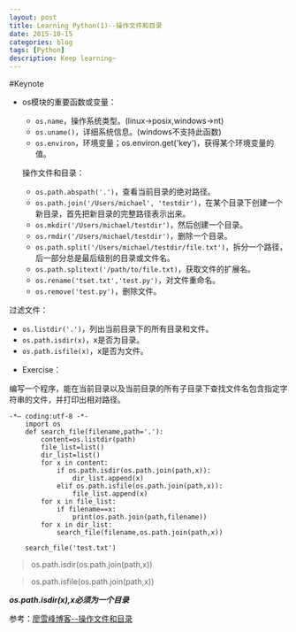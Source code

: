 ```yaml
---
layout: post
title: Learning Python(1)--操作文件和目录
date: 2015-10-15
categories: blog
tags: [Python]
description: Keep learning~
---
```


#Keynote

* os模块的重要函数或变量：
 
  - `os.name`，操作系统类型。(linux->posix,windows->nt)
  - `os.uname()`，详细系统信息。(windows不支持此函数)
  - `os.environ`，环境变量；os.environ.get('key')，获得某个环境变量的值。

  操作文件和目录：
  
   - `os.path.abspath('.')`，查看当前目录的绝对路径。
   - `os.path.join('/Users/michael', 'testdir')`，在某个目录下创建一个新目录，首先把新目录的完整路径表示出来。
  - `os.mkdir('/Users/michael/testdir')`，然后创建一个目录。
  - `os.rmdir('/Users/michael/testdir')`，删除一个目录。
  - `os.path.split('/Users/michael/testdir/file.txt')`，拆分一个路径，后一部分总是最后级别的目录或文件名。
  - `os.path.splitext('/path/to/file.txt)`，获取文件的扩展名。
  - `os.rename('tset.txt','test.py')`，对文件重命名。
  - `os.remove('test.py')`，删除文件。
 
过滤文件：

  - `os.listdir('.')`，列出当前目录下的所有目录和文件。
  - `os.path.isdir(x)`，x是否为目录。
  - `os.path.isfile(x)`，x是否为文件。

* Exercise：

编写一个程序，能在当前目录以及当前目录的所有子目录下查找文件名包含指定字符串的文件，并打印出相对路径。
	
	-*— coding:utf-8 -*-
        import os
        def search_file(filename,path='.'):
	        content=os.listdir(path)
	        file_list=list()
	        dir_list=list()
	        for x in content:
		        if os.path.isdir(os.path.join(path,x)):
			        dir_list.append(x)
		        elif os.path.isfile(os.path.join(path,x)):
			        file_list.append(x)
	        for x in file_list:
		        if filename==x:
			        print(os.path.join(path,filename))
	        for x in dir_list:
		        search_file(filename,os.path.join(path,x))

        search_file('test.txt')
        
>os.path.isdir(os.path.join(path,x))

>os.path.isfile(os.path.join(path,x))

 ***os.path.isdir(x),x必须为一个目录***

参考：[廖雪峰博客--操作文件和目录](http://www.liaoxuefeng.com/wiki/0014316089557264a6b348958f449949df42a6d3a2e542c000/001431925324119bac1bc7979664b4fa9843c0e5fcdcf1e000)
